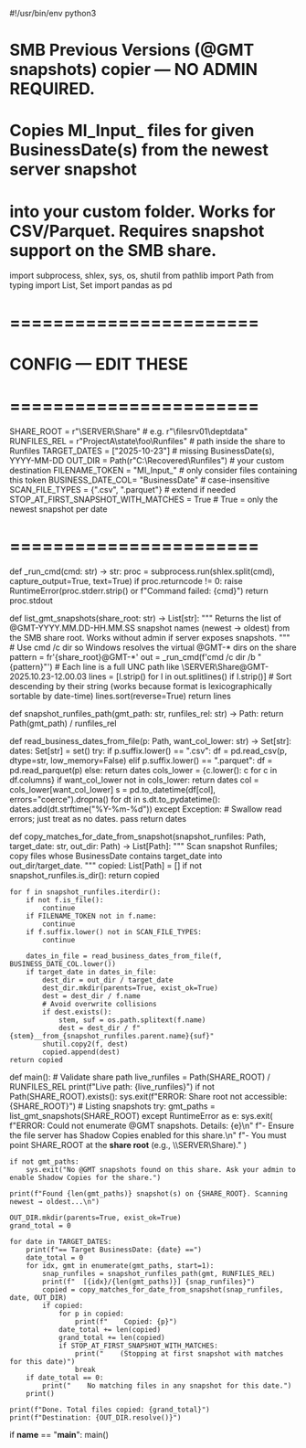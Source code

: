 #!/usr/bin/env python3
# SMB Previous Versions (@GMT snapshots) copier — NO ADMIN REQUIRED.
# Copies MI_Input_ files for given BusinessDate(s) from the newest server snapshot
# into your custom folder. Works for CSV/Parquet. Requires snapshot support on the SMB share.

import subprocess, shlex, sys, os, shutil
from pathlib import Path
from typing import List, Set
import pandas as pd

# =======================
# CONFIG — EDIT THESE
# =======================
SHARE_ROOT       = r"\\SERVER\Share"                      # e.g. r"\\filesrv01\deptdata"
RUNFILES_REL     = r"ProjectA\state\foo\Runfiles"         # path inside the share to Runfiles
TARGET_DATES     = ["2025-10-23"]                         # missing BusinessDate(s), YYYY-MM-DD
OUT_DIR          = Path(r"C:\Recovered\Runfiles")         # your custom destination
FILENAME_TOKEN   = "MI_Input_"                             # only consider files containing this token
BUSINESS_DATE_COL= "BusinessDate"                          # case-insensitive
SCAN_FILE_TYPES  = {".csv", ".parquet"}                    # extend if needed
STOP_AT_FIRST_SNAPSHOT_WITH_MATCHES = True                 # True = only the newest snapshot per date
# =======================

def _run_cmd(cmd: str) -> str:
    proc = subprocess.run(shlex.split(cmd), capture_output=True, text=True)
    if proc.returncode != 0:
        raise RuntimeError(proc.stderr.strip() or f"Command failed: {cmd}")
    return proc.stdout

def list_gmt_snapshots(share_root: str) -> List[str]:
    """
    Returns the list of @GMT-YYYY.MM.DD-HH.MM.SS snapshot names (newest → oldest)
    from the SMB share root. Works without admin if server exposes snapshots.
    """
    # Use cmd /c dir so Windows resolves the virtual @GMT-* dirs on the share
    pattern = fr'{share_root}\@GMT-*'
    out = _run_cmd(f'cmd /c dir /b "{pattern}"')
    # Each line is a full UNC path like \\SERVER\Share\@GMT-2025.10.23-12.00.03
    lines = [l.strip() for l in out.splitlines() if l.strip()]
    # Sort descending by their string (works because format is lexicographically sortable by date-time)
    lines.sort(reverse=True)
    return lines

def snapshot_runfiles_path(gmt_path: str, runfiles_rel: str) -> Path:
    return Path(gmt_path) / runfiles_rel

def read_business_dates_from_file(p: Path, want_col_lower: str) -> Set[str]:
    dates: Set[str] = set()
    try:
        if p.suffix.lower() == ".csv":
            df = pd.read_csv(p, dtype=str, low_memory=False)
        elif p.suffix.lower() == ".parquet":
            df = pd.read_parquet(p)
        else:
            return dates
        cols_lower = {c.lower(): c for c in df.columns}
        if want_col_lower not in cols_lower:
            return dates
        col = cols_lower[want_col_lower]
        s = pd.to_datetime(df[col], errors="coerce").dropna()
        for dt in s.dt.to_pydatetime():
            dates.add(dt.strftime("%Y-%m-%d"))
    except Exception:
        # Swallow read errors; just treat as no dates.
        pass
    return dates

def copy_matches_for_date_from_snapshot(snapshot_runfiles: Path, target_date: str, out_dir: Path) -> List[Path]:
    """
    Scan snapshot Runfiles; copy files whose BusinessDate contains target_date into out_dir/target_date.
    """
    copied: List[Path] = []
    if not snapshot_runfiles.is_dir():
        return copied

    for f in snapshot_runfiles.iterdir():
        if not f.is_file():
            continue
        if FILENAME_TOKEN not in f.name:
            continue
        if f.suffix.lower() not in SCAN_FILE_TYPES:
            continue

        dates_in_file = read_business_dates_from_file(f, BUSINESS_DATE_COL.lower())
        if target_date in dates_in_file:
            dest_dir = out_dir / target_date
            dest_dir.mkdir(parents=True, exist_ok=True)
            dest = dest_dir / f.name
            # Avoid overwrite collisions
            if dest.exists():
                stem, suf = os.path.splitext(f.name)
                dest = dest_dir / f"{stem}__from_{snapshot_runfiles.parent.name}{suf}"
            shutil.copy2(f, dest)
            copied.append(dest)
    return copied

def main():
    # Validate share path
    live_runfiles = Path(SHARE_ROOT) / RUNFILES_REL
    print(f"Live path: {live_runfiles}")
    if not Path(SHARE_ROOT).exists():
        sys.exit(f"ERROR: Share root not accessible: {SHARE_ROOT}")
    # Listing snapshots
    try:
        gmt_paths = list_gmt_snapshots(SHARE_ROOT)
    except RuntimeError as e:
        sys.exit(
            f"ERROR: Could not enumerate @GMT snapshots. Details: {e}\n"
            f"- Ensure the file server has Shadow Copies enabled for this share.\n"
            f"- You must point SHARE_ROOT at the **share root** (e.g., \\\\SERVER\\Share)."
        )

    if not gmt_paths:
        sys.exit("No @GMT snapshots found on this share. Ask your admin to enable Shadow Copies for the share.")

    print(f"Found {len(gmt_paths)} snapshot(s) on {SHARE_ROOT}. Scanning newest → oldest...\n")

    OUT_DIR.mkdir(parents=True, exist_ok=True)
    grand_total = 0

    for date in TARGET_DATES:
        print(f"== Target BusinessDate: {date} ==")
        date_total = 0
        for idx, gmt in enumerate(gmt_paths, start=1):
            snap_runfiles = snapshot_runfiles_path(gmt, RUNFILES_REL)
            print(f"  [{idx}/{len(gmt_paths)}] {snap_runfiles}")
            copied = copy_matches_for_date_from_snapshot(snap_runfiles, date, OUT_DIR)
            if copied:
                for p in copied:
                    print(f"    Copied: {p}")
                date_total += len(copied)
                grand_total += len(copied)
                if STOP_AT_FIRST_SNAPSHOT_WITH_MATCHES:
                    print("    (Stopping at first snapshot with matches for this date)")
                    break
        if date_total == 0:
            print("    No matching files in any snapshot for this date.")
        print()

    print(f"Done. Total files copied: {grand_total}")
    print(f"Destination: {OUT_DIR.resolve()}")

if __name__ == "__main__":
    main()

